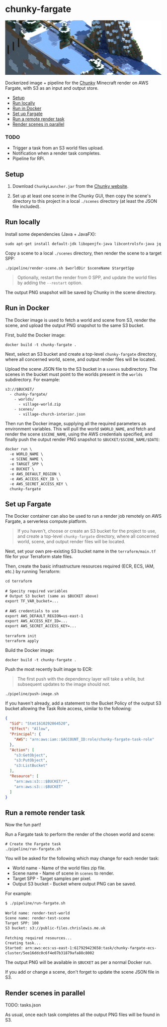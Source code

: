 # chunky-fargate

![](sample.png)

Dockerized image + pipeline for the [Chunky](https://chunky.llbit.se/) Minecraft
render on AWS Fargate, with S3 as an input and output store.

* [Setup](#setup)
* [Run locally](#run-locally)
* [Run in Docker](#run-in-docker)
* [Set up Fargate](#set-up-fargate)
* [Run a remote render task](#run-a-remote-render-task)
* [Render scenes in parallel](#render-scenes-in-parallel)

### TODO

- Trigger a task from an S3 world files upload.
- Notification when a render task completes.
- Pipeline for RPi.


## Setup

1. Download `ChunkyLauncher.jar` from the
[Chunky website](https://chunky.llbit.se/).

2. Set up at least one scene in the Chunky GUI, then copy the scene's directory
   to this project in a local `./scenes` directory
   (at least the JSON file included).


## Run locally

Install some dependencies (Java + JavaFX):

```shell
sudo apt-get install default-jdk libopenjfx-java libcontrolsfx-java jq
```

Copy a scene to a local `./scenes` directory, then render the scene to a target
SPP:

```shell
./pipeline/render-scene.sh $worldDir $sceneName $targetSpp
```

> Optionally, restart the render from 0 SPP, and update the world files by
> adding the `--restart` option.

The output PNG snapshot will be saved by Chunky in the scene directory.


## Run in Docker

The Docker image is used to fetch a world and scene from S3, render the scene,
and upload the output PNG snapshot to the same S3 bucket.

First, build the Docker image:

```shell
docker build -t chunky-fargate .
```

Next, select an S3 bucket and create a top-level `chunky-fargate` directory,
where all concerned world, scene, and output render files will be located.

Upload the scene JSON file to the S3 bucket in a `scenes` subdirectory. The
scenes in the bucket must point to the worlds present in the `worlds`
subdirectory. For example:

```
s3://$BUCKET/
  - chunky-fargate/
    - worlds/
      - village-world.zip
    - scenes/
      - village-church-interior.json
```

Then run the Docker image, supplying all the required parameters as environment
variables. This will pull the world `$WORLD_NAME`, and fetch and render
the scene `$SCENE_NAME`, using the AWS credentials specified, and finally push
the output render PNG snapshot to `$BUCKET/$SCENE_NAME/$DATE`:

```shell
docker run \
  -e WORLD_NAME \
  -e SCENE_NAME \
  -e TARGET_SPP \
  -e BUCKET \
  -e AWS_DEFAULT_REGION \
  -e AWS_ACCESS_KEY_ID \
  -e AWS_SECRET_ACCESS_KEY \
  chunky-fargate
```


## Set up Fargate

The Docker container can also be used to run a render job remotely on AWS
Fargate, a serverless compute platform.

> If you haven't, choose or create an S3 bucket for the project to use, and
> create a top-level `chunky-fargate` directory, where all concerned world,
> scene, and output render files will be located.

Next, set your own pre-existing S3 bucket name in the `terraform/main.tf` file
for your Terraform state files.

Then, create the basic infrastructure resources required (ECR, ECS, IAM, etc.)
by running Terraform:

```shell
cd terraform

# Specity required variables
# Output S3 bucket (same as $BUCKET above)
export TF_VAR_bucket=...

# AWS credentials to use
export AWS_DEFAULT_REGION=us-east-1
export AWS_ACCESS_KEY_ID=...
export AWS_SECRET_ACCESS_KEY=...

terraform init
terraform apply
```

Build the Docker image:

```shell
docker build -t chunky-fargate .
```

Push the most recently built image to ECR:

> The first push with the dependency layer will take a while, but subsequent
> updates to the image should not.

```shell
./pipeline/push-image.sh
```

If you haven't already, add a statement to the Bucket Policy of the output
S3 bucket allowing the Task Role access, similar to the following:

```json
{
  "Sid": "Stmt1610292864520",
  "Effect": "Allow",
  "Principal": {
    "AWS": "arn:aws:iam::$ACCOUNT_ID:role/chunky-fargate-task-role"
  },
  "Action": [
    "s3:GetObject",
    "s3:PutObject",
    "s3:ListBucket"
  ],
  "Resource": [
    "arn:aws:s3:::$BUCKET/*",
    "arn:aws:s3:::$BUCKET"
  ]
}
```


## Run a remote render task

Now the fun part!

Run a Fargate task to perform the render of the chosen world and scene:

```shell
# Create the Fargate task
./pipeline/run-fargate.sh
```

You will be asked for the following which may change for each render task:

* World name - Name of the world files zip file.
* Scene name - Name of scene in `scenes` to render.
* Target SPP - Target samples per pixel.
* Output S3 bucket - Bucket where output PNG can be saved.

For example:

```
$ ./pipeline/run-fargate.sh

World name: render-test-world
Scene name: render-test-scene
Target SPP: 100
S3 bucket: s3://public-files.chrislewis.me.uk

Fetching required resources...
Creating task...
Started: arn:aws:ecs:us-east-1:617929423658:task/chunky-fargate-ecs-cluster/5ee16ddc0c6f4e07b31879afa88c8002
```

The output PNG will be available in `$BUCKET` as per a normal Docker run.

If you add or change a scene, don't forget to update the scene JSON file in S3.


## Render scenes in parallel

TODO: tasks.json

As usual, once each task completes all the output PNG files will be found in S3.
